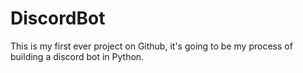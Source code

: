 # DiscordBot
This is my first ever project on Github, it's going to be my process of building a discord bot in Python.
